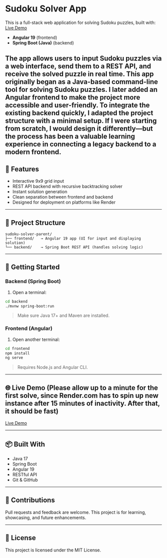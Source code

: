 # Sudoku Solver App

This is a full-stack web application for solving Sudoku puzzles, built with:
[Live Demo](https://sudoku-solver-parent-frontend.onrender.com)

- **Angular 19** (frontend)
- **Spring Boot (Java)** (backend)

The app allows users to input Sudoku puzzles via a web interface, send them to a REST API, and receive the solved puzzle in real time.
This app originally began as a Java-based command-line tool for solving Sudoku puzzles. I later added an Angular frontend to make the project more accessible and user-friendly. To integrate the existing backend quickly, I adapted the project structure with a minimal setup. If I were starting from scratch, I would design it differently—but the process has been a valuable learning experience in connecting a legacy backend to a modern frontend.
---

## 🔧 Features

- Interactive 9x9 grid input
- REST API backend with recursive backtracking solver
- Instant solution generation
- Clean separation between frontend and backend
- Designed for deployment on platforms like Render

---

## 📁 Project Structure

```
sudoku-solver-parent/
├── frontend/   → Angular 19 app (UI for input and displaying solution)
└── backend/    → Spring Boot REST API (handles solving logic)
```

---

## 🚀 Getting Started

### Backend (Spring Boot)
1. Open a terminal:
```bash
cd backend
./mvnw spring-boot:run
```

> Make sure Java 17+ and Maven are installed.

### Frontend (Angular)
1. Open another terminal:
```bash
cd frontend
npm install
ng serve
```

> Requires Node.js and Angular CLI.

---

## 🌐 Live Demo (Please allow up to a minute for the first solve, since Render.com has to spin up new instance after 15 minutes of inactivity. After that, it should be fast)

[Live Demo](https://sudoku-solver-parent-frontend.onrender.com)

---

## 📦 Built With

- Java 17
- Spring Boot
- Angular 19
- RESTful API
- Git & GitHub

---

## 🤝 Contributions

Pull requests and feedback are welcome. This project is for learning, showcasing, and future enhancements.

---

## 📄 License

This project is licensed under the MIT License.
